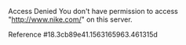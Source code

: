 Access Denied You don't have permission to access "http://www.nike.com/" on this server.

Reference #18.3cb89e41.1563165963.461315d